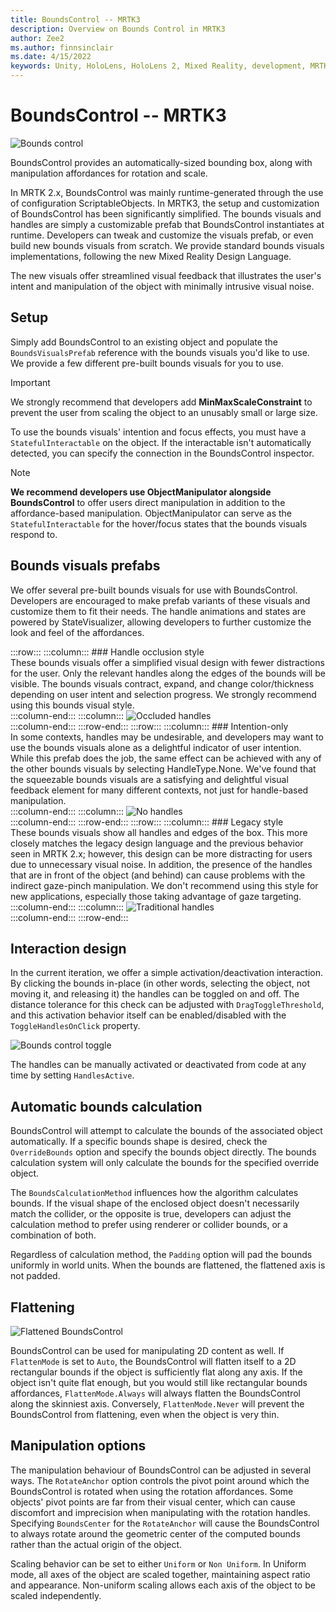 ```yaml
---
title: BoundsControl -- MRTK3
description: Overview on Bounds Control in MRTK3
author: Zee2
ms.author: finnsinclair
ms.date: 4/15/2022
keywords: Unity, HoloLens, HoloLens 2, Mixed Reality, development, MRTK, MRTK3, Bounds Control, BoundsControl
---
```


# BoundsControl -- MRTK3

![Bounds control](../../../mrtk3-overview/images/UXBuildingBlocks/MRTK_UX_v3_BoundsControl.png)

BoundsControl provides an automatically-sized bounding box, along with manipulation affordances for rotation and scale.

In MRTK 2.x, BoundsControl was mainly runtime-generated through the use of configuration ScriptableObjects. In MRTK3, the setup and customization of BoundsControl has been significantly simplified. The bounds visuals and handles are simply a customizable prefab that BoundsControl instantiates at runtime. Developers can tweak and customize the visuals prefab, or even build new bounds visuals from scratch. We provide standard bounds visuals implementations, following the new Mixed Reality Design Language.

The new visuals offer streamlined visual feedback that illustrates the user's intent and manipulation of the object with minimally intrusive visual noise.

## Setup

Simply add BoundsControl to an existing object and populate the `BoundsVisualsPrefab` reference with the bounds visuals you'd like to use. We provide a few different pre-built bounds visuals for you to use.

> [!IMPORTANT]
> We strongly recommend that developers add **MinMaxScaleConstraint** to prevent the user from scaling the object to an unusably small or large size.

To use the bounds visuals' intention and focus effects, you must have a `StatefulInteractable` on the object. If the interactable isn't automatically detected, you can specify the connection in the BoundsControl inspector.

> [!NOTE]
> **We recommend developers use ObjectManipulator alongside BoundsControl** to offer users direct manipulation in addition to the affordance-based manipulation. ObjectManipulator can serve as the `StatefulInteractable` for the hover/focus states that the bounds visuals respond to.

## Bounds visuals prefabs

We offer several pre-built bounds visuals for use with BoundsControl. Developers are encouraged to make prefab variants of these visuals and customize them to fit their needs. The handle animations and states are powered by StateVisualizer, allowing developers to further customize the look and feel of the affordances.

:::row:::
    :::column:::
        ### Handle occlusion style<br>
        These bounds visuals offer a simplified visual design with fewer distractions for the user. Only the relevant handles along the edges of the bounds will be visible. The bounds visuals contract, expand, and change color/thickness depending on user intent and selection progress. We strongly recommend using this bounds visual style.<br>
    :::column-end:::
        :::column:::
       ![Occluded handles](../../../mrtk3-overview/images/UXBuildingBlocks/BoundsControl/bc_occluded.png)<br>
    :::column-end:::
:::row-end:::
:::row:::
    :::column:::
        ### Intention-only<br>
        In some contexts, handles may be undesirable, and developers may want to use the bounds visuals alone as a delightful indicator of user intention. While this prefab does the job, the same effect can be achieved with any of the other bounds visuals by selecting HandleType.None. We've found that the squeezable bounds visuals are a satisfying and delightful visual feedback element for many different contexts, not just for handle-based manipulation.<br>
    :::column-end:::
        :::column:::
       ![No handles](../../../mrtk3-overview/images/UXBuildingBlocks/BoundsControl/bc_nohandles.png)<br>
    :::column-end:::
:::row-end:::
:::row:::
    :::column:::
        ### Legacy style<br>
        These bounds visuals show all handles and edges of the box. This more closely matches the legacy design language and the previous behavior seen in MRTK 2.x; however, this design can be more distracting for users due to unnecessary visual noise. In addition, the presence of the handles that are in front of the object (and behind) can cause problems with the indirect gaze-pinch manipulation. We don't recommend using this style for new applications, especially those taking advantage of gaze targeting.<br>
    :::column-end:::
        :::column:::
       ![Traditional handles](../../../mrtk3-overview/images/UXBuildingBlocks/BoundsControl/bc_legacy.png)<br>
    :::column-end:::
:::row-end:::

## Interaction design

In the current iteration, we offer a simple activation/deactivation interaction. By clicking the bounds in-place (in other words, selecting the object, not moving it, and releasing it) the handles can be toggled on and off. The distance tolerance for this check can be adjusted with `DragToggleThreshold`, and this activation behavior itself can be enabled/disabled with the `ToggleHandlesOnClick` property.

![Bounds control toggle](../../../mrtk3-overview/images/UXBuildingBlocks/BoundsControl/MRTK_BoundsControl_Toggle.png)

The handles can be manually activated or deactivated from code at any time by setting `HandlesActive`.

## Automatic bounds calculation

BoundsControl will attempt to calculate the bounds of the associated object automatically. If a specific bounds shape is desired, check the `OverrideBounds` option and specify the bounds object directly. The bounds calculation system will only calculate the bounds for the specified override object.

The `BoundsCalculationMethod` influences how the algorithm calculates bounds. If the visual shape of the enclosed object doesn't necessarily match the collider, or the opposite is true, developers can adjust the calculation method to prefer using renderer or collider bounds, or a combination of both.

Regardless of calculation method, the `Padding` option will pad the bounds uniformly in world units. When the bounds are flattened, the flattened axis is not padded.

## Flattening

![Flattened BoundsControl](../../../mrtk3-overview/images/UXBuildingBlocks/BoundsControl/bc_flat.png)

BoundsControl can be used for manipulating 2D content as well. If `FlattenMode` is set to `Auto`, the BoundsControl will flatten itself to a 2D rectangular bounds if the object is sufficiently flat along any axis. If the object isn't quite flat enough, but you would still like rectangular bounds affordances, `FlattenMode.Always` will always flatten the BoundsControl along the skinniest axis. Conversely, `FlattenMode.Never` will prevent the BoundsControl from flattening, even when the object is very thin.

## Manipulation options

The manipulation behaviour of BoundsControl can be adjusted in several ways. The `RotateAnchor` option controls the pivot point around which the BoundsControl is rotated when using the rotation affordances. Some objects' pivot points are far from their visual center, which can cause discomfort and imprecision when manipulating with the rotation handles. Specifying `BoundsCenter` for the `RotateAnchor` will cause the BoundsControl to always rotate around the geometric center of the computed bounds rather than the actual origin of the object.

Scaling behavior can be set to either `Uniform` or `Non Uniform`. In Uniform mode, all axes of the object are scaled together, maintaining aspect ratio and appearance. Non-uniform scaling allows each axis of the object to be scaled independently.
